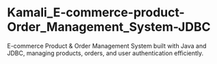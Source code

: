 # Kamali_E-commerce-product-Order_Management_System-JDBC
E-commerce Product &amp; Order Management System built with Java and JDBC, managing products, orders, and user authentication efficiently.

